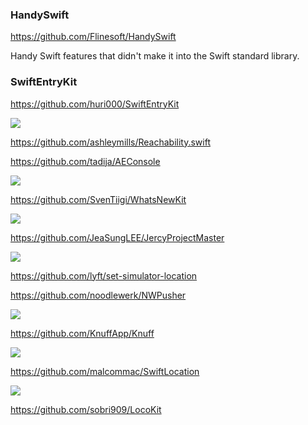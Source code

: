 ### HandySwift
https://github.com/Flinesoft/HandySwift

Handy Swift features that didn't make it into the Swift standard library.

### SwiftEntryKit

https://github.com/huri000/SwiftEntryKit

![](https://github.com/huri000/assets/raw/master/swift-entrykit/notes.gif)

https://github.com/ashleymills/Reachability.swift

https://github.com/tadija/AEConsole

![](https://camo.githubusercontent.com/d3ab8d9434e7502221bbbf4b147adf379710c48f/687474703a2f2f746164696a612e6e65742f70726f6a656374732f4145436f6e736f6c652f4145436f6e736f6c652e706e67)

https://github.com/SvenTiigi/WhatsNewKit

![](https://raw.githubusercontent.com/SvenTiigi/WhatsNewKit/gh-pages/readMeAssets/WhatsNewKit.gif)

https://github.com/JeaSungLEE/JercyProjectMaster

![](https://user-images.githubusercontent.com/13097922/52180904-fb3a0100-282e-11e9-842f-9fe208009e10.png)

https://github.com/lyft/set-simulator-location

https://github.com/noodlewerk/NWPusher

![](https://github.com/noodlewerk/NWPusher/raw/master/Docs/osx1.png)

https://github.com/KnuffApp/Knuff

![](https://cloud.githubusercontent.com/assets/499192/12481271/36b610e0-c048-11e5-9be6-ee9e996036a2.png)

https://github.com/malcommac/SwiftLocation

![](https://github.com/malcommac/SwiftLocation/raw/master/SwiftLocationPlayground.png)

https://github.com/sobri909/LocoKit

